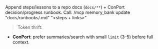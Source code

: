 Append steps/lessons to a repo docs (`docs/**`) + ConPort decision/progress runbook.
Call: /mcp memory_bank update "docs/runbooks/<topic>.md" "<steps + links>"

> Token thrift:
- **ConPort**: prefer summaries/search with small `limit` (3–5) before full context.
